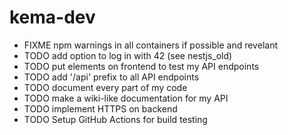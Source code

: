 # kema-dev

* FIXME npm warnings in all containers if possible and revelant
* TODO add option to log in with 42 (see nestjs_old)
* TODO put elements on frontend to test my API endpoints
* TODO add '/api' prefix to all API endpoints
* TODO document every part of my code
* TODO make a wiki-like documentation for my API
* TODO implement HTTPS on backend
* TODO Setup GitHub Actions for build testing
